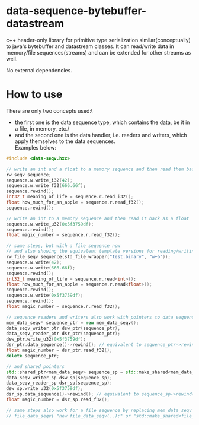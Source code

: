 # data-sequence-bytebuffer-datastream

c++ header-only library for primitive type serialization similar(conceptually) to java's bytebuffer and datastream classes.
It can read/write data in memory/file sequences(streams) and can be extended for other streams as well.

No external dependencies.

# How to use

There are only two concepts used:\
- the first one is the data sequence type, which contains the data, be it in a file, in memory, etc.\
- and the second one is the data handler, i.e. readers and writers, which apply themselves to the data sequences.\
Examples below:

```c++
#include <data-seqv.hxx>

// write an int and a float to a memory sequence and then read them back
rw_seqv sequence;
sequence.w.write_i32(42);
sequence.w.write_f32(666.66f);
sequence.rewind();
int32_t meaning_of_life = sequence.r.read_i32();
float how_much_for_an_apple = sequence.r.read_f32();
sequence.rewind();

// write an int to a memory sequence and then read it back as a float
sequence.w.write_u32(0x5f3759df);
sequence.rewind();
float magic_number = sequence.r.read_f32();

// same steps, but with a file sequence now
// and also showing the equivalent template versions for reading/writing
rw_file_seqv sequence(std_file_wrapper("test.binary", "w+b"));
sequence.w.write(42);
sequence.w.write(666.66f);
sequence.rewind();
int32_t meaning_of_life = sequence.r.read<int>();
float how_much_for_an_apple = sequence.r.read<float>();
sequence.rewind();
sequence.w.write(0x5f3759df);
sequence.rewind();
float magic_number = sequence.r.read_f32();

// sequence readers and writers also work with pointers to data sequences
mem_data_seqv* sequence_ptr = new mem_data_seqv();
data_seqv_writer_ptr dsw_ptr(sequence_ptr);
data_seqv_reader_ptr dsr_ptr(sequence_ptr);
dsw_ptr.write_u32(0x5f3759df);
dsr_ptr.data_sequence()->rewind(); // equivalent to sequence_ptr->rewind();
float magic_number = dsr_ptr.read_f32();
delete sequence_ptr;

// and shared pointers
std::shared_ptr<mem_data_seqv> sequence_sp = std::make_shared<mem_data_seqv>();
data_seqv_writer_sp dsw_sp(sequence_sp);
data_seqv_reader_sp dsr_sp(sequence_sp);
dsw_sp.write_u32(0x5f3759df);
dsr_sp.data_sequence()->rewind(); // equivalent to sequence_sp->rewind();
float magic_number = dsr_sp.read_f32();

// same steps also work for a file sequence by replacing mem_data_seqv with
// file_data_seqv( "new file_data_seqv(..);" or "std::make_shared<file_data_seqv>(..);" )
```
